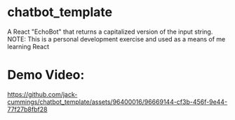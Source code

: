 # chatbot_template
A React "EchoBot" that returns a capitalized version of the input string. 
NOTE: This is a personal development exercise and used as a means of me learning React

# Demo Video:
https://github.com/jack-cummings/chatbot_template/assets/96400016/96669144-cf3b-456f-9e44-77f27b8fbf28
